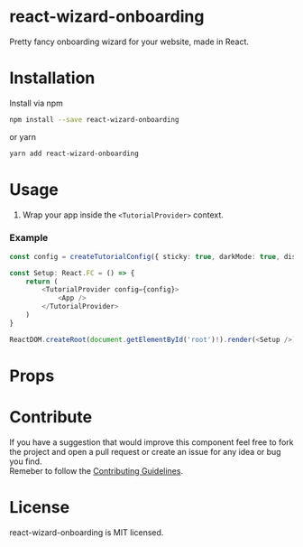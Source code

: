 # react-wizard-onboarding

Pretty fancy onboarding wizard for your website, made in React.

# Installation

Install via npm

```sh
npm install --save react-wizard-onboarding
```

or yarn

```sh
yarn add react-wizard-onboarding
```

# Usage

1. Wrap your app inside the `<TutorialProvider>` context.

### Example

```typescript
const config = createTutorialConfig({ sticky: true, darkMode: true, displayDots: true, hideArrowOnSticky: true })

const Setup: React.FC = () => {
    return (
        <TutorialProvider config={config}>
            <App />
        </TutorialProvider>
    )
}

ReactDOM.createRoot(document.getElementById('root')!).render(<Setup />)
```

# Props

# Contribute

If you have a suggestion that would improve this component feel free to fork the project and open a pull request or create an issue for any idea or bug you find.\
Remeber to follow the [Contributing Guidelines](https://github.com/ChrisUser/.github/blob/main/CONTRIBUTING.md).

# License

react-wizard-onboarding is MIT licensed.
